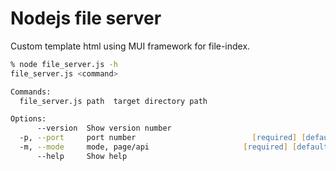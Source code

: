 # Nodejs file server

Custom template html using MUI framework for file-index.

```zsh
% node file_server.js -h
file_server.js <command>

Commands:
  file_server.js path  target directory path

Options:
      --version  Show version number                                   [boolean]
  -p, --port     port number                          [required] [default: 8002]
  -m, --mode     mode, page/api                     [required] [default: "page"]
      --help     Show help                                             [boolean]

```